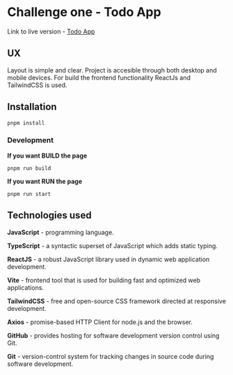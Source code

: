 # Challenge one - Todo App 

Link to live version - [Todo App](https://juancruzvalencia.github.io/todo-app-fem/)

## UX
Layout is simple and clear. Project is accesible through both desktop and mobile devices. For build the frontend functionality ReactJs and TailwindCSS is used. 

## Installation

`pnpm install`

### Development

**If you want BUILD the page**

`pnpm run build`

**If you want RUN the page**

`pnpm run start`

## Technologies used

**JavaScript** - programming language.

**TypeScript** - a syntactic superset of JavaScript which adds static typing.

**ReactJS** - a robust JavaScript library used in dynamic web application development.

**Vite** - frontend tool that is used for building fast and optimized web applications.

**TailwindCSS** - free and open-source CSS framework directed at responsive development.

**Axios** -  promise-based HTTP Client for node.js and the browser.

**GitHub** - provides hosting for software development version control using Git.

**Git** - version-control system for tracking changes in source code during software development.
